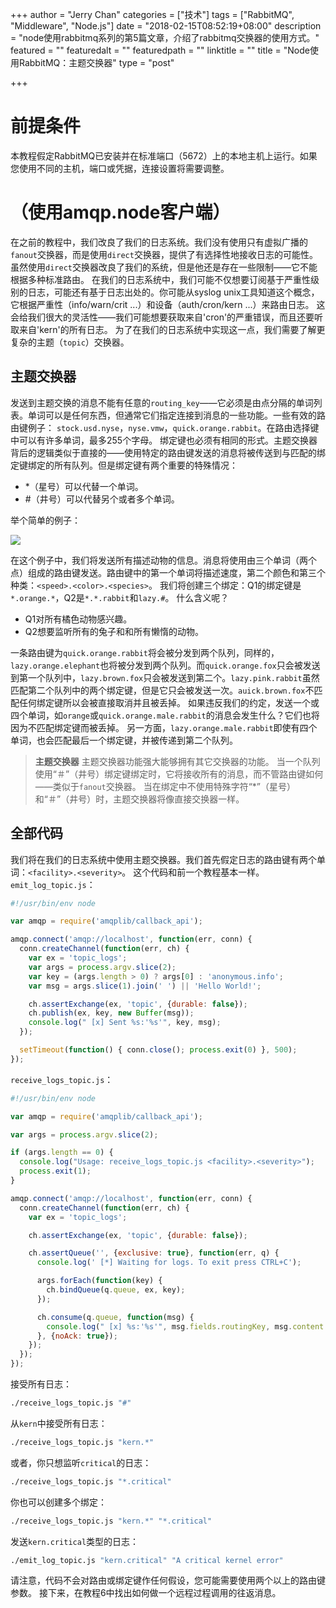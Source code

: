 +++
author = "Jerry Chan"
categories = ["技术"]
tags = ["RabbitMQ", "Middleware", "Node.js"]
date = "2018-02-15T08:52:19+08:00"
description = "node使用rabbitmq系列的第5篇文章，介绍了rabbitmq交换器的使用方式。"
featured = ""
featuredalt = ""
featuredpath = ""
linktitle = ""
title = "Node使用RabbitMQ：主题交换器"
type = "post"

+++

# 前提条件

本教程假定RabbitMQ已安装并在标准端口（5672）上的本地主机上运行。如果您使用不同的主机，端口或凭据，连接设置将需要调整。

# （使用amqp.node客户端）

在之前的教程中，我们改良了我们的日志系统。我们没有使用只有虚拟广播的`fanout`交换器，而是使用`direct`交换器，提供了有选择性地接收日志的可能性。 虽然使用`direct`交换器改良了我们的系统，但是他还是存在一些限制——它不能根据多种标准路由。 在我们的日志系统中，我们可能不仅想要订阅基于严重性级别的日志，可能还有基于日志出处的。你可能从syslog unix工具知道这个概念，它根据严重性（info/warn/crit ...）和设备（auth/cron/kern ...）来路由日志。 这会给我们很大的灵活性——我们可能想要获取来自'cron'的严重错误，而且还要听取来自'kern'的所有日志。 为了在我们的日志系统中实现这一点，我们需要了解更复杂的主题（`topic`）交换器。

## 主题交换器

发送到主题交换的消息不能有任意的`routing_key`——它必须是由点分隔的单词列表。单词可以是任何东西，但通常它们指定连接到消息的一些功能。一些有效的路由键例子： `stock.usd.nyse`，`nyse.vmw`，`quick.orange.rabbit`。在路由选择键中可以有许多单词，最多255个字母。 绑定键也必须有相同的形式。主题交换器背后的逻辑类似于直接的——使用特定的路由键发送的消息将被传送到与匹配的绑定键绑定的所有队列。但是绑定键有两个重要的特殊情况：

*   *（星号）可以代替一个单词。
*   #（井号）可以代替另个或者多个单词。

举个简单的例子： 

![](/assets/blog/2018-02/python-five.png) 

在这个例子中，我们将发送所有描述动物的信息。消息将使用由三个单词（两个点）组成的路由键发送。路由键中的第一个单词将描述速度，第二个颜色和第三个种类：`<speed>.<color>.<species>`。 我们将创建三个绑定：Q1的绑定键是`*.orange.*`，Q2是`*.*.rabbit`和`lazy.#`。 什么含义呢？

*   Q1对所有橘色动物感兴趣。
*   Q2想要监听所有的兔子和和所有懒惰的动物。

一条路由键为`quick.orange.rabbit`将会被分发到两个队列，同样的，`lazy.orange.elephant`也将被分发到两个队列。而`quick.orange.fox`只会被发送到第一个队列中，`lazy.brown.fox`只会被发送到第二个。`lazy.pink.rabbit`虽然匹配第二个队列中的两个绑定键，但是它只会被发送一次。`auick.brown.fox`不匹配任何绑定键所以会被直接取消并且被丢掉。 如果违反我们的约定，发送一个或四个单词，如`orange`或`quick.orange.male.rabbit`的消息会发生什么？它们也将因为不匹配绑定键而被丢掉。 另一方面，`lazy.orange.male.rabbit`即使有四个单词，也会匹配最后一个绑定键，并被传递到第二个队列。

> **主题交换器** 主题交换器功能强大能够拥有其它交换器的功能。 当一个队列使用“＃”（井号）绑定键绑定时，它将接收所有的消息，而不管路由键如何——类似于`fanout`交换器。 当在绑定中不使用特殊字符“*”（星号）和“＃”（井号）时，主题交换器将像直接交换器一样。

## 全部代码

我们将在我们的日志系统中使用主题交换器。我们首先假定日志的路由键有两个单词：`<facility>.<severity>`。 这个代码和前一个教程基本一样。 `emit_log_topic.js`：

```js
#!/usr/bin/env node

var amqp = require('amqplib/callback_api');

amqp.connect('amqp://localhost', function(err, conn) {
  conn.createChannel(function(err, ch) {
    var ex = 'topic_logs';
    var args = process.argv.slice(2);
    var key = (args.length > 0) ? args[0] : 'anonymous.info';
    var msg = args.slice(1).join(' ') || 'Hello World!';

    ch.assertExchange(ex, 'topic', {durable: false});
    ch.publish(ex, key, new Buffer(msg));
    console.log(" [x] Sent %s:'%s'", key, msg);
  });

  setTimeout(function() { conn.close(); process.exit(0) }, 500);
});
```

`receive_logs_topic.js`：

```js
#!/usr/bin/env node

var amqp = require('amqplib/callback_api');

var args = process.argv.slice(2);

if (args.length == 0) {
  console.log("Usage: receive_logs_topic.js <facility>.<severity>");
  process.exit(1);
}

amqp.connect('amqp://localhost', function(err, conn) {
  conn.createChannel(function(err, ch) {
    var ex = 'topic_logs';

    ch.assertExchange(ex, 'topic', {durable: false});

    ch.assertQueue('', {exclusive: true}, function(err, q) {
      console.log(' [*] Waiting for logs. To exit press CTRL+C');

      args.forEach(function(key) {
        ch.bindQueue(q.queue, ex, key);
      });

      ch.consume(q.queue, function(msg) {
        console.log(" [x] %s:'%s'", msg.fields.routingKey, msg.content.toString());
      }, {noAck: true});
    });
  });
});
```

接受所有日志：

```bash
./receive_logs_topic.js "#"
```

从`kern`中接受所有日志：

```sh
./receive_logs_topic.js "kern.*"
```

或者，你只想监听`critical`的日志：

```sh
./receive_logs_topic.js "*.critical"
```

你也可以创建多个绑定：

```sh
./receive_logs_topic.js "kern.*" "*.critical"
```

发送`kern.critical`类型的日志：

```sh
./emit_log_topic.js "kern.critical" "A critical kernel error"
```

请注意，代码不会对路由或绑定键作任何假设，您可能需要使用两个以上的路由键参数。 接下来，在教程6中找出如何做一个远程过程调用的往返消息。
